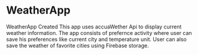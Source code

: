 # WeatherApp
WeatherApp Created
This app uses accuaWether Api to display current weather information.
The app consists of prefernce activity where user can save his preferences like current city and temperature unit.
User can also save the weather of favorite cities using Firebase storage.
